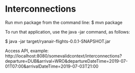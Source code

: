 # Interconnections
Run mvn package from the command line: $ mvn package

To run that application, use the java -jar command, as follows:

$ java -jar target/ryanair-flights-0.0.1-SNAPSHOT.jar

Access API, example: http://localhost:8080/somevalidcontext/interconnections?departure=DUB&arrival=WRO&departureDateTime=2019-07-01T07:00&arrivalDateTime=2019-07-03T21:00
